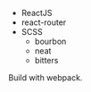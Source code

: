 <ul>
<li>ReactJS
<li>react-router
<li>SCSS
<ul>
<li>bourbon
<li>neat
<li>bitters
</ul>
</ul>
<p>
Build with webpack. 
</p>
